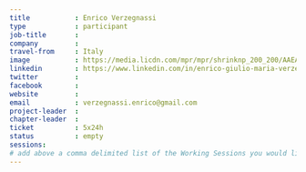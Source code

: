 ```yaml
---
title           : Enrico Verzegnassi
type            : participant
job-title       :
company         :
travel-from     : Italy
image           : https://media.licdn.com/mpr/mpr/shrinknp_200_200/AAEAAQAAAAAAAAYCAAAAJDVhMTQxZDFiLTZkOWUtNDI0Zi05OTljLWE5MDVhZTk2ZGUxNQ.jpg
linkedin        : https://www.linkedin.com/in/enrico-giulio-maria-verzegnassi-8b59b8113/
twitter         :
facebook        :
website         :
email           : verzegnassi.enrico@gmail.com
project-leader  :
chapter-leader  :
ticket          : 5x24h
status          : empty
sessions:
# add above a comma delimited list of the Working Sessions you would like to attend (use the session's title)
---
```


<!-- put more details about participant here -->
